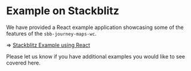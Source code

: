 # Example on Stackblitz

We have provided a React example application showcasing some of the features of the `sbb-journey-maps-wc`.

=> <a href="https://stackblitz.com/edit/sbb-journey-maps-web-component-showcase" target="_blank">Stackblitz Example using React</a>

Please let us know if you have additional examples you would like to see covered here.
